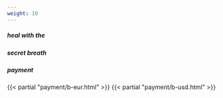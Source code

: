 ```yaml
---
weight: 10
---
```


##### heal with the
##### secret breath
##### payment
{{< partial "payment/b-eur.html" >}}
{{< partial "payment/b-usd.html" >}}
